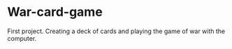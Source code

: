 # War-card-game
First project. Creating a deck of cards and playing the game of war with the computer.
